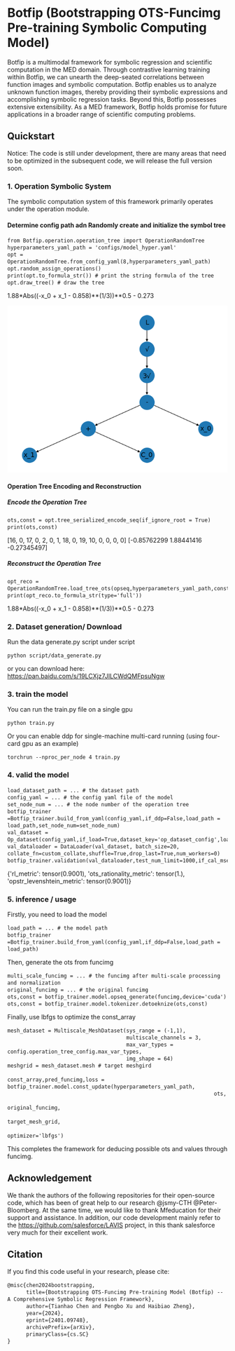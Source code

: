 # Botfip (Bootstrapping OTS-Funcimg Pre-training Symbolic Computing Model)

Botfip is a multimodal framework for symbolic regression and scientific computation in the MED domain. Through contrastive learning training within Botfip, we can unearth the deep-seated correlations between function images and symbolic computation. Botfip enables us to analyze unknown function images, thereby providing their symbolic expressions and accomplishing symbolic regression tasks. Beyond this, Botfip possesses extensive extensibility. As a MED framework, Botfip holds promise for future applications in a broader range of scientific computing problems.


## Quickstart
Notice: The code is still under development, there are many areas that need to be optimized in the subsequent code,  we will release the full version soon.
### 1. Operation Symbolic System
The symbolic computation system of this framework primarily operates under the operation module.


#### Determine config path adn Randomly create and initialize the symbol tree
```
from Botfip.operation.operation_tree import OperationRandomTree
hyperparameters_yaml_path = 'configs/model_hyper.yaml'
opt = OperationRandomTree.from_config_yaml(8,hyperparameters_yaml_path)
opt.random_assign_operations()
print(opt.to_formula_str()) # print the string formula of the tree
opt.draw_tree() # draw the tree
```
1.88*Abs((-x_0 + x_1 - 0.858)**(1/3))**0.5 - 0.273

![img.png](img.png)

#### Operation Tree Encoding and Reconstruction
##### Encode the Operation Tree
```
ots,const = opt.tree_serialized_encode_seq(if_ignore_root = True)
print(ots,const)
```
[16, 0, 17, 0, 2, 0, 1, 18, 0, 19, 10, 0, 0, 0, 0] [-0.85762299  1.88441416 -0.27345497]


##### Reconstruct the Operation Tree
```
opt_reco = OperationRandomTree.load_tree_ots(opseq,hyperparameters_yaml_path,constant_array=op_constant)
print(opt_reco.to_formula_str(type='full'))
```
1.88*Abs((-x_0 + x_1 - 0.858)**(1/3))**0.5 - 0.273

### 2. Dataset generation/ Download
Run the data generate.py script under script
```
python script/data_generate.py
```
or you can download here: https://pan.baidu.com/s/19LCXjz7JILCWdQMFpsuNgw 

### 3. train the model
You can run the train.py file on a single gpu
```
python train.py
```
Or you can enable ddp for single-machine multi-card running (using four-card gpu as an example)
```
torchrun --nproc_per_node 4 train.py
```

### 4. valid the model
```
load_dataset_path = ... # the dataset path
config_yaml = ... # the config yaml file of the model
set_node_num = ... # the node number of the operation tree
botfip_trainer =Botfip_trainer.build_from_yaml(config_yaml,if_ddp=False,load_path = load_path,set_node_num=set_node_num)
val_dataset =  Op_dataset(config_yaml,if_load=True,dataset_key='op_dataset_config',load_dataset_path=load_dataset_path)
val_dataloader = DataLoader(val_dataset, batch_size=20, collate_fn=custom_collate,shuffle=True,drop_last=True,num_workers=0)
botfip_trainer.validation(val_dataloader,test_num_limit=1000,if_cal_mse=False,set_node_num=set_node_num)
```
{'rl_metric': tensor(0.9001),
 'ots_rationality_metric': tensor(1.),
 'opstr_levenshtein_metric': tensor(0.9001)}

### 5. inference / usage
Firstly, you need to load the model

```
load_path = ... # the model path
botfip_trainer =Botfip_trainer.build_from_yaml(config_yaml,if_ddp=False,load_path = load_path)
```
Then, generate the ots from funcimg

```
multi_scale_funcimg = ... # the funcimg after multi-scale processing and normalization
original_funcimg = ... # the original funcimg
ots,const = botfip_trainer.model.opseq_generate(funcimg,device='cuda')
ots,const = botfip_trainer.model.tokenizer.detoeknize(ots,const)
```
Finally, use lbfgs to optimize the const_array
```
mesh_dataset = Multiscale_MeshDataset(sys_range = (-1,1),
                                      multiscale_channels = 3,
                                      max_var_types = config.operation_tree_config.max_var_types,
                                      img_shape = 64)
meshgrid = mesh_dataset.mesh # target meshgird

const_array,pred_funcimg,loss = botfip_trainer.model.const_update(hyperparameters_yaml_path,
                                                                  ots,
                                                                  original_funcimg,
                                                                  target_mesh_grid,
                                                                  optimizer='lbfgs')
```
This completes the framework for deducing possible ots and values through funcimg.

## Acknowledgement
We thank the authors of the following repositories for their open-source code, which has been of great help to our research @jsmy-CTH @Peter-Bloomberg. At the same time, we would like to thank Mfeducation for their support and assistance. In addition, our code development mainly refer to the https://github.com/salesforce/LAVIS project, in this thank salesforce very much for their excellent work.


## Citation
If you find this code useful in your research, please cite:
```
@misc{chen2024bootstrapping,
      title={Bootstrapping OTS-Funcimg Pre-training Model (Botfip) -- A Comprehensive Symbolic Regression Framework}, 
      author={Tianhao Chen and Pengbo Xu and Haibiao Zheng},
      year={2024},
      eprint={2401.09748},
      archivePrefix={arXiv},
      primaryClass={cs.SC}
}
```